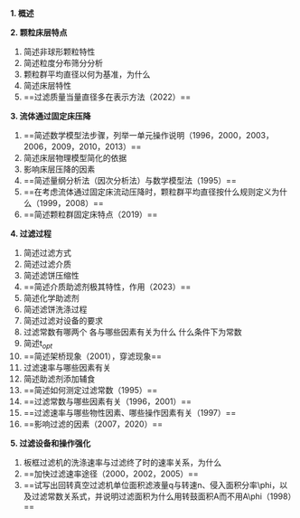 **1. 概述**

**2. 颗粒床层特点**

1. 简述非球形颗粒特性
2. 简述粒度分布筛分分析
3. 颗粒群平均直径以何为基准，为什么
4. 简述床层特性
5. ==过滤质量当量直径多在表示方法（2022）==

**3. 流体通过固定床压降**

1. ==简述数学模型法步骤，列举一单元操作说明（1996，2000，2003，2006，2009，2010，2013）==
2. 简述床层物理模型简化的依据
3. 影响床层压降的因素
4. ==简述量纲分析法（因次分析法）与数学模型法（1995）==
5. ==在考虑流体通过固定床流动压降时，颗粒群平均直径按什么规则定义为什么（1999，2008）==
6. ==简述颗粒群固定床特点（2019）==

**4. 过滤过程**

1. 简述过滤方式
2. 简述过滤介质
3. 简述滤饼压缩性
4. ==简述介质助滤剂极其特性，作用（2023）==
5. 简述化学助滤剂
6. 简述滤饼洗涤过程
7. 简述过滤对设备的要求
8. 过滤常数有哪两个 各与哪些因素有关为什么 什么条件下为常数
9. 简述t$_{opt}$
10. ==简述架桥现象（2001），穿滤现象==
11. 过滤速率与哪些因素有关
12. 简述助滤剂添加辅食
13. ==简述如何测定过滤常数（1995）==
14. ==过滤常数与哪些因素有关（1996，2001）==
15. ==过滤速率与哪些物性因素、哪些操作因素有关（1997）==
16. ==影响过滤的因素（2007，2020）==


**5. 过滤设备和操作强化**

1. 板框过滤机的洗涤速率与过滤终了时的速率关系，为什么
2. ==加快过滤速率途径（2000，2002，2005）==
3. ==试写出回转真空过滤机单位面积滤液量q与转速n、侵入面积分率\phi，以及过滤常数关系式，并说明过滤面积为什么用转鼓面积A而不用A\phi（1998）==